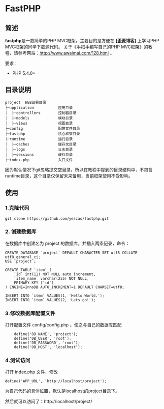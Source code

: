 # FastPHP

## 简述

**fastphp**是一款简单的PHP MVC框架，主要目的是方便在 **[歪麦博客]** 上学习PHP MVC框架的同学下载源代码。
关于《手把手编写自己的PHP MVC框架》的教程，请参考网站：http://www.awaimai.com/128.html 。

要求：

* PHP 5.4.0+

## 目录说明

```
project  WEB部署目录
├─application           应用目录
│  ├─controllers        控制器目录
│  ├─models             模块目录
│  ├─views              视图目录
├─config                配置文件目录
├─fastphp               核心框架目录
├─runtime               运行目录
│  ├─caches             缓存文目录
│  ├─logs               日志目录
│  ├─sessions           缓存目录
├─index.php             入口文件
```
因为默认情况下git忽略提交空目录，所以在教程中提到的目录结构中，不包含runtime目录，这个目录仅保留未来备用，当前框架使用不受影响。

## 使用

### 1.克隆代码

```
git clone https://github.com/yeszao/fastphp.git
```

### 2. 创建数据库

在数据库中创建名为 project 的数据库，并插入两条记录，命令：

```
CREATE DATABASE `project` DEFAULT CHARACTER SET utf8 COLLATE utf8_general_ci;
USE `project`;

CREATE TABLE `item` (
    `id` int(11) NOT NULL auto_increment,
    `item_name` varchar(255) NOT NULL,
    PRIMARY KEY (`id`)
) ENGINE=InnoDB AUTO_INCREMENT=1 DEFAULT CHARSET=utf8;
 
INSERT INTO `item` VALUES(1, 'Hello World.');
INSERT INTO `item` VALUES(2, 'Lets go!');
```

### 3.修改数据库配置文件

打开配置文件 config/config.php ，使之与自己的数据库匹配

```
	define('DB_NAME', 'project');
	define('DB_USER', 'root');
	define('DB_PASSWORD', 'root');
	define('DB_HOST', 'localhost');
```

### 4.测试访问

打开 index.php 文件，修改

```
define('APP_URL', 'http://localhost/project');
```

为自己代码的具体位置，默认是localhost的project目录下。

然后就可以访问了：http://localhost/project/
